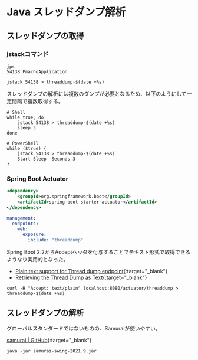 # Java スレッドダンプ解析

## スレッドダンプの取得

### jstackコマンド
```shell
jps
54138 PmachoApplication

jstack 54138 > threaddump-$(date +%s)
```

スレッドダンプの解析には複数のダンプが必要となるため、以下のようにして一定間隔で複数取得する。
```shell
# Shell
while true; do
    jstack 54138 > threaddump-$(date +%s)
    sleep 3
done

# PowerShell
while ($true) {
    jstack 54138 > threaddump-$(date +%s)
    Start-Sleep -Seconds 3
}
```

### Spring Boot Actuator
```xml
<dependency>
    <groupId>org.springframework.boot</groupId>
    <artifactId>spring-boot-starter-actuator</artifactId>
</dependency>
```

```yml
management:
  endpoints:
    web:
      exposure:
        include: "threaddump"
```

Spring Boot 2.2からAcceptヘッダを付与することでテキスト形式で取得できるようなり実用的となった。
- [Plain text support for Thread dump endpoint](https://github.com/spring-projects/spring-boot/wiki/Spring-Boot-2.2-Release-Notes#plain-text-support-for-thread-dump-endpoint){:target="_blank"}
- [Retrieving the Thread Dump as Text](https://docs.spring.io/spring-boot/docs/current/actuator-api/htmlsingle/#threaddump.retrieving-text){:target="_blank"}

```shell
curl -H "Accept: text/plain" localhost:8080/actuator/threaddump > threaddump-$(date +%s)
```

## スレッドダンプの解析
グローバルスタンダードではないものの、Samuraiが使いやすい。

[samurai \| GitHub](https://github.com/yusuke/samurai){:target="_blank"}

```shell
java -jar samurai-swing-2021.9.jar 
```

